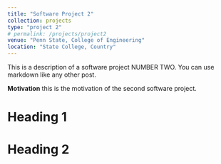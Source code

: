 ```yaml
---
title: "Software Project 2"
collection: projects
type: "project 2"
# permalink: /projects/project2
venue: "Penn State, College of Engineering"
location: "State College, Country"
---
```


This is a description of a software project NUMBER TWO. You can use markdown like any other post.

**Motivation**
this is the motivation of the second software project.

Heading 1
======

Heading 2
======
